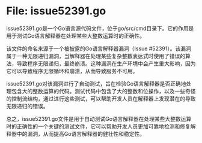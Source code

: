 # File: issue52391.go

issue52391.go是一个Go语言源代码文件，位于go/src/cmd目录下。它的作用是用于测试Go语言解释器在处理某些大整数运算时的正确性。

该文件的命名来源于一个被披露的Go语言解释器漏洞（Issue #52391）。该漏洞属于一种无限递归漏洞，当解释器在处理某些复杂整数表达式时使用了错误的算法，导致程序无限递归，最终崩溃。这种漏洞在生产环境中会产生重大影响，因为它可以导致程序无限循环和崩溃，从而导致服务不可用。

issue52391.go对该漏洞进行了自动测试，旨在检验Go语言解释器是否正确地处理包含大的整数运算的代码。测试代码中包含了大的整数和位操作，以及一些奇怪的控制流结构，通过进行这些测试，可以帮助开发人员在解释器上发现潜在的导致无限递归的错误。

总之，issue52391.go文件是用于自动测试Go语言解释器在处理某些大整数运算时的正确性的一个关键的测试文件，它可以帮助开发人员更加可靠地检测和修复解释器中的漏洞，从而提高Go语言解释器的健壮性和稳定性。

